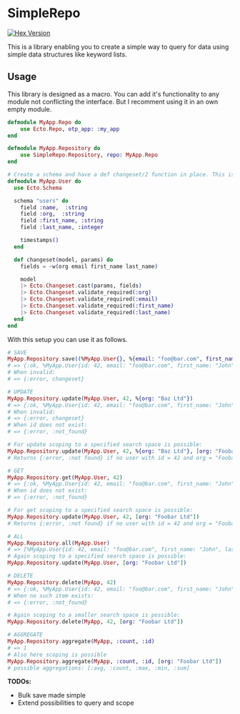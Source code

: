 # SimpleRepo

[![Hex Version](https://img.shields.io/hexpm/v/simple_repo.svg?style=flat-square)](https://hex.pm/packages/simple_repo)

This is a library enabling you to create a simple way to query for data using simple data structures like keyword lists.

## Usage

This library is designed as a macro. You can add it's functionality to any module not conflicting the interface. But I recomment using it in an own empty module.

```elixir
defmodule MyApp.Repo do
    use Ecto.Repo, otp_app: :my_app
end

defmodule MyApp.Repository do
    use SimpleRepo.Repository, repo: MyApp.Repo
end

# Create a schema and have a def changeset/2 function in place. This is a required convention to make this library work.
defmodule MyApp.User do
  use Ecto.Schema

  schema "users" do
    field :name,  :string
    field :org,  :string
    field :first_name, :string
    field :last_name, :integer

    timestamps()
  end

  def changeset(model, params) do
    fields = ~w(org email first_name last_name)

    model
    |> Ecto.Changeset.cast(params, fields)
    |> Ecto.Changeset.validate_required(:org)
    |> Ecto.Changeset.validate_required(:email)
    |> Ecto.Changeset.validate_required(:first_name)
    |> Ecto.Changeset.validate_required(:last_name)
  end
end

```

With this setup you can use it as follows.

```elixir
# SAVE
MyApp.Repository.save((%MyApp.User{}, %{email: "foo@bar.com", first_name: "John", last_name: "Doe", org: "Foobar Ltd"}))
# => {:ok, %MyApp.User{id: 42, email: "foo@bar.com", first_name: "John", last_name: "Doe", org: "Foobar Ltd"}}
# When invalid:
# => {:error, changeset}

# UPDATE
MyApp.Repository.update(MyApp.User, 42, %{org: "Baz Ltd"})
# => {:ok, %MyApp.User{id: 42, email: "foo@bar.com", first_name: "John", last_name: "Doe", org: "Baz Ltd"}}
# When invalid:
# => {:error, changeset}
# When id does not exist:
# => {:error, :not_found}

# For update scoping to a specified search space is possible:
MyApp.Repository.update(MyApp.User, 42, %{org: "Baz Ltd"}, [org: "Foobar Ltd"])
# Returns {:error, :not found} if no user with id = 42 and org = "Foobar Ltd"} exists

# GET
MyApp.Repository.get(MyApp.User, 42)
# => {:ok, %MyApp.User{id: 42, email: "foo@bar.com", first_name: "John", last_name: "Doe", org: "Foobar Ltd"}}
# When id does not exist:
# => {:error, :not_found}

# For get scoping to a specified search space is possible:
MyApp.Repository.update(MyApp.User, 42, [org: "Foobar Ltd"])
# Returns {:error, :not found} if no user with id = 42 and org = "Foobar Ltd"} exists

# ALL
MyApp.Repository.all(MyApp.User)
# => [%MyApp.User{id: 42, email: "foo@bar.com", first_name: "John", last_name: "Doe", org: "Baz Ltd"}, ...]
# Again scoping to a specified search space is possible:
MyApp.Repository.update(MyApp.User, [org: "Foobar Ltd"])

# DELETE
MyApp.Repository.delete(MyApp, 42)
# => {:ok, %MyApp.User{id: 42, email: "foo@bar.com", first_name: "John", last_name: "Doe", org: "Foobar Ltd"}}
# When no such item exists:
# => {:error, :not_found}

# Again scoping to a smaller search space is possible:
MyApp.Repository.delete(MyApp, 42, [org: "Foobar Ltd"])

# AGGREGATE
MyApp.Repository.aggregate(MyApp, :count, :id)
# => 1
# Also here scoping is possible
MyApp.Repository.aggregate(MyApp, :count, :id, [org: "Foobar Ltd"])
# possible aggregations: [:avg, :count, :max, :min, :sum]
```

**TODOs:**
 - Bulk save made simple
 - Extend possibilities to query and scope
